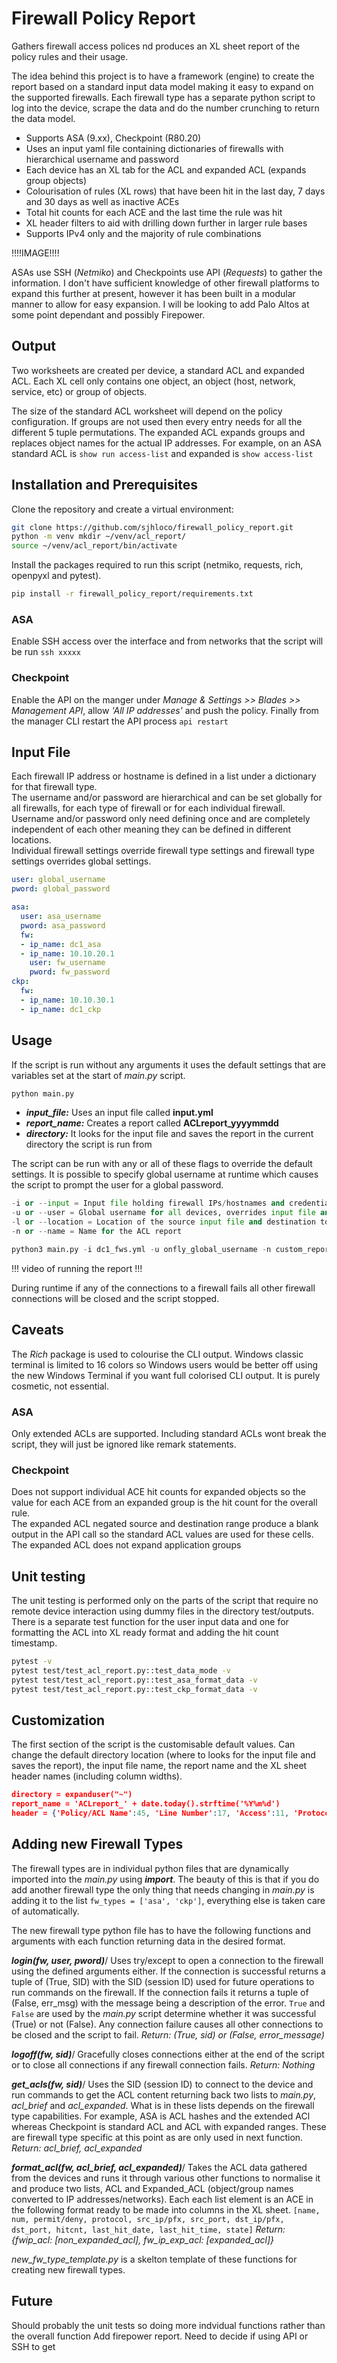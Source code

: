 # Firewall Policy Report

Gathers firewall access polices nd produces an XL sheet report of the policy rules and their usage.

The idea behind this project is to have a framework (engine) to create the report based on a standard input data model making it easy to expand on the supported firewalls. Each firewall type has a separate python script to log into the device, scrape the data and do the number crunching to return the data model.

- Supports ASA (9.xx), Checkpoint (R80.20)
- Uses an input yaml file containing dictionaries of firewalls with hierarchical username and password
- Each device has an XL tab for the ACL and expanded ACL (expands group objects)
- Colourisation of rules (XL rows) that have been hit in the last day, 7 days and 30 days as well as inactive ACEs
- Total hit counts for each ACE and the last time the rule was hit
- XL header filters to aid with drilling down further in larger rule bases
- Supports IPv4 only and the majority of rule combinations

!!!!IMAGE!!!!

ASAs use SSH (*Netmiko*) and Checkpoints use API (*Requests*) to gather the information. I don't have sufficient knowledge of other firewall platforms to expand this further at present, however it has been built in a modular manner to allow for easy expansion. I will be looking to add Palo Altos at some point dependant and possibly Firepower.

## Output

Two worksheets are created per device, a standard ACL and expanded ACL. Each XL cell only contains one object, an object (host, network, service, etc) or group of objects.

The size of the standard ACL worksheet will depend on the policy configuration. If groups are not used then every entry needs for all the different 5 tuple permutations.
The expanded ACL expands groups and replaces object names for the actual IP addresses. For example, on an ASA standard ACL is `show run access-list` and expanded is `show access-list`

## Installation and Prerequisites

Clone the repository and create a virtual environment:

```bash
git clone https://github.com/sjhloco/firewall_policy_report.git
python -m venv mkdir ~/venv/acl_report/
source ~/venv/acl_report/bin/activate
```

Install the packages required to run this script (netmiko, requests, rich, openpyxl and pytest).

```bash
pip install -r firewall_policy_report/requirements.txt
```

### ASA

Enable SSH access over the interface and from networks that the script will be run
`ssh xxxxx`

### Checkpoint

Enable the API on the manger under *Manage & Settings >> Blades >> Management API*, allow *'All IP addresses'* and push the policy. Finally from the manager CLI restart the API process `api restart`

## Input File

Each firewall IP address or hostname is defined in a list under a dictionary for that firewall type.\
The username and/or password are hierarchical and can be set globally for all firewalls, for each type of firewall or for each individual firewall.\
Username and/or password only need defining once and are completely independent of each other meaning they can be defined in different locations.\
Individual firewall settings override firewall type settings and firewall type settings overrides global settings.

```yaml
user: global_username
pword: global_password

asa:
  user: asa_username
  pword: asa_password
  fw:
  - ip_name: dc1_asa
  - ip_name: 10.10.20.1
    user: fw_username
    pword: fw_password
ckp:
  fw:
  - ip_name: 10.10.30.1
  - ip_name: dc1_ckp
```

## Usage

If the script is run without any arguments it uses the default settings that are variables set at the start of *main.py* script.

```python
python main.py
```

- ***input_file:*** Uses an input file called **input.yml**
- ***report_name:*** Creates a report called **ACLreport_yyyymmdd**
- ***directory:*** It looks for the input file and saves the report in the current directory the script is run from

The script can be run with any or all of these flags to override the default settings. It is possible to specify global username at runtime which causes the script to prompt the user for a global password.

```python
-i or --input = Input file holding firewall IPs/hostnames and credentials
-u or --user = Global username for all devices, overrides input file and prompts user for password
-l or --location = Location of the source input file and destination to save the report
-n or --name = Name for the ACL report
```

```python
python3 main.py -i dc1_fws.yml -u onfly_global_username -n custom_report_name -l /location/for/input_file/and/report/
```

!!! video of running the report !!!

During runtime if any of the connections to a firewall fails all other firewall connections will be closed and the script stopped.

## Caveats

The *Rich* package is used to colourise the CLI output. Windows classic terminal is limited to 16 colors so Windows users would be better off using the new Windows Terminal if you want  full colorised CLI output. It is purely cosmetic, not essential.

### ASA

Only extended ACLs are supported. Including standard ACLs wont break the script, they will just be ignored like remark statements.

### Checkpoint

Does not support individual ACE hit counts for expanded objects so the value for each ACE from an expanded group is the hit count for the overall rule.\
The expanded ACL negated source and destination range produce a blank output in the API call so the standard ACL values are used for these cells.
The expanded ACL does not expand application groups

## Unit testing

The unit testing is performed only on the parts of the script that require no remote device interaction using dummy files in the directory test/outputs. There is a separate test function for the user input data and one for formatting the ACL into XL ready format and adding the hit count timestamp.

```bash
pytest -v
pytest test/test_acl_report.py::test_data_mode -v
pytest test/test_acl_report.py::test_asa_format_data -v
pytest test/test_acl_report.py::test_ckp_format_data -v
```

## Customization

The first section of the script is the customisable default values. Can change the default directory location (where to looks for the input file and saves the report), the input file name, the report name and the XL sheet header names (including column widths).

```json
directory = expanduser("~")
report_name = 'ACLreport_' + date.today().strftime('%Y%m%d')
header = {'Policy/ACL Name':45, 'Line Number':17, 'Access':11, 'Protocol':16, 'Source Address':31, 'Source Service':14, 'Destination Address':31, 'Destination Service':35, 'Hit Count':14, 'Date Last Hit':17, 'Time Last Hit':17, 'State':10}
```

## Adding new Firewall Types

The firewall types are in individual python files that are dynamically imported into the *main.py* using ***__import__***. The beauty of this is that if you do add another firewall type the only thing that needs changing in *main.py* is adding it to the list `fw_types = ['asa', 'ckp']`, everything else is taken care of automatically.

The new firewall type python file has to have the following functions and arguments with each function returning data in the desired format.

***login(fw, user, pword)***/
Uses try/except to open a connection to the firewall using the defined arguments either. If the connection is successful returns a tuple of (True, SID) with the SID (session ID) used for future operations to run commands on the firewall. If the connection fails it returns a tuple of (False, err_msg) with the message being a description of the error. `True` and `False` are used by the *main.py* script determine whether it was successful (True) or not (False). Any connection failure causes all other connections to be closed and the script to fail.
*Return: (True, sid) or (False, error_message)*

***logoff(fw, sid)***/
Gracefully closes connections either at the end of the script or to close all connections if any firewall connection fails.
*Return: Nothing*

***get_acls(fw, sid)***/
Uses the SID (session ID) to connect to the device and run commands to get the ACL content returning back two lists to *main.py*, *acl_brief* and *acl_expanded*. What is in these lists depends on the firewall type capabilities. For example, ASA is ACL hashes and the extended ACl whereas Checkpoint is standard ACL and ACL with expanded ranges. These are firewall type specific at this point as are only used in next function.
*Return: acl_brief, acl_expanded*

***format_acl(fw, acl_brief, acl_expanded)***/
Takes the ACL data gathered from the devices and runs it through various other functions to normalise it and produce two lists, ACL and Expanded_ACL (object/group names converted to IP addresses/networks). Each each list element is an ACE in the following format ready to be made into columns in the XL sheet.
`[name, num, permit/deny, protocol, src_ip/pfx, src_port, dst_ip/pfx, dst_port, hitcnt, last_hit_date, last_hit_time, state]`
*Return: {fwip_acl: [non_expanded_acl], fw_ip_exp_acl: [expanded_acl]}*

*new_fw_type_template.py* is a skelton template of these functions for creating new firewall types.


## Future

Should probably the unit tests so doing more indvidual functions rather than the overall function
Add firepower report. Need to decide if using API or SSH to get